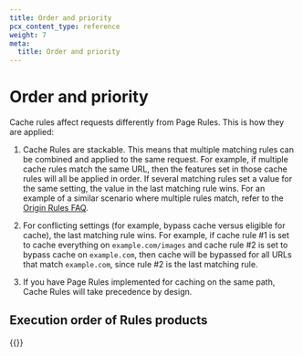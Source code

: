 ```yaml
---
title: Order and priority
pcx_content_type: reference
weight: 7
meta:
  title: Order and priority
---
```


# Order and priority

Cache rules affect requests differently from Page Rules. This is how they are applied:

1. Cache Rules are stackable. This means that multiple matching rules can be combined and applied to the same request. For example, if multiple cache rules match the same URL, then the features set in those cache rules will all be applied in order. If several matching rules set a value for the same setting, the value in the last matching rule wins. For an example of a similar scenario where multiple rules match, refer to the [Origin Rules FAQ](/rules/origin-rules/faq/#what-happens-if-more-than-one-origin-rule-matches-the-current-request).

2. For conflicting settings (for example, bypass cache versus eligible for cache), the last matching rule wins. For example, if cache rule #1 is set to cache everything on `example.com/images` and cache rule #2 is set to bypass cache on `example.com`, then cache will be bypassed for all URLs that match `example.com`, since rule #2 is the last matching rule.

3. If you have Page Rules implemented for caching on the same path, Cache Rules will take precedence by design.

## Execution order of Rules products

{{<render file="_product_execution_order.md" productFolder="rules">}}